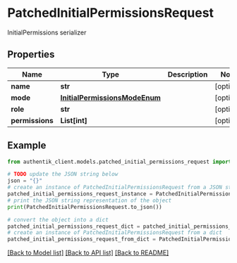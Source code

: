 # PatchedInitialPermissionsRequest

InitialPermissions serializer

## Properties

Name | Type | Description | Notes
------------ | ------------- | ------------- | -------------
**name** | **str** |  | [optional] 
**mode** | [**InitialPermissionsModeEnum**](InitialPermissionsModeEnum.md) |  | [optional] 
**role** | **str** |  | [optional] 
**permissions** | **List[int]** |  | [optional] 

## Example

```python
from authentik_client.models.patched_initial_permissions_request import PatchedInitialPermissionsRequest

# TODO update the JSON string below
json = "{}"
# create an instance of PatchedInitialPermissionsRequest from a JSON string
patched_initial_permissions_request_instance = PatchedInitialPermissionsRequest.from_json(json)
# print the JSON string representation of the object
print(PatchedInitialPermissionsRequest.to_json())

# convert the object into a dict
patched_initial_permissions_request_dict = patched_initial_permissions_request_instance.to_dict()
# create an instance of PatchedInitialPermissionsRequest from a dict
patched_initial_permissions_request_from_dict = PatchedInitialPermissionsRequest.from_dict(patched_initial_permissions_request_dict)
```
[[Back to Model list]](../README.md#documentation-for-models) [[Back to API list]](../README.md#documentation-for-api-endpoints) [[Back to README]](../README.md)


